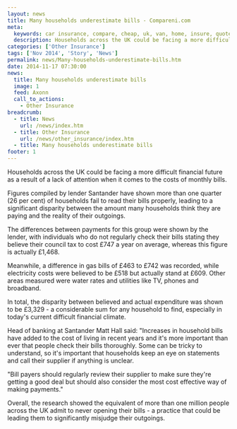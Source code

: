 ```yaml
---
layout: news
title: Many households underestimate bills - Compareni.com
meta:
  keywords: car insurance, compare, cheap, uk, van, home, insure, quotes, online, comparison, bike, loans, life
  description: Households across the UK could be facing a more difficult financial future as a result of a lack of attention when it comes to the costs of monthly bills
categories: ['Other Insurance']
tags: ['Nov 2014', 'Story', 'News']
permalink: news/Many-households-underestimate-bills.htm
date: 2014-11-17 07:30:00
news:
  title: Many households underestimate bills
  image: 1
  feed: Axonn
  call_to_actions:
    - Other Insurance
breadcrumb:
  - title: News
    url: /news/index.htm
  - title: Other Insurance
    url: /news/other_insurance/index.htm
  - title: Many households underestimate bills
footer: 1
---
```


Households across the UK could be facing a more difficult financial future as a result of a lack of attention when it comes to the costs of monthly bills.

Figures compiled by lender&nbsp;Santander have shown more than one quarter (26 per cent) of households fail to read their bills properly, leading to a significant disparity between the amount many households think they are paying and the reality of their outgoings.

The differences between payments for this group were shown by the lender, with individuals who do not regularly check their bills stating they believe their council tax to cost &pound;747 a year on average, whereas this figure is actually &pound;1,468.

Meanwhile, a difference in gas bills of &pound;463 to &pound;742 was recorded, while electricity costs were believed to be &pound;518 but actually stand at &pound;609. Other areas measured were water rates and utilities like TV, phones and broadband.

In total, the disparity between believed and actual expenditure was shown to be &pound;3,329 - a considerable sum for any household to find, especially in today&#39;s current difficult financial climate.

Head of banking at Santander Matt Hall said:&nbsp;&quot;Increases in household bills have added to the cost of living in recent years and it&#39;s more important than ever that people check their bills thoroughly. Some can be tricky to understand, so it&#39;s important that households keep an eye on statements and call their supplier if anything is unclear.

&quot;Bill payers should regularly review their supplier to make sure they&#39;re getting a good deal but should also consider the most cost effective way of making payments.&quot;

Overall, the research showed the equivalent of more than one million people across the UK admit to never opening their bills - a practice that could be leading them to significantly misjudge their outgoings.&nbsp;
